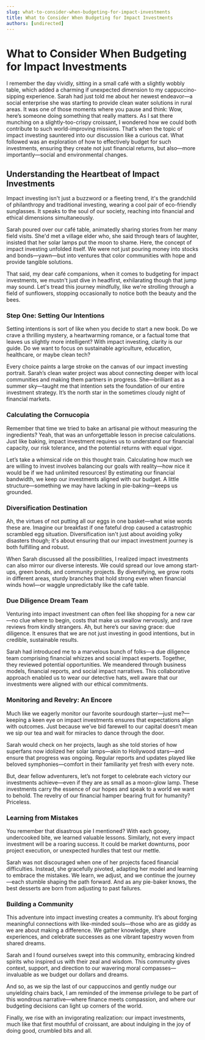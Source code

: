 ```yaml
---
slug: what-to-consider-when-budgeting-for-impact-investments
title: What to Consider When Budgeting for Impact Investments
authors: [undirected]
---
```



# What to Consider When Budgeting for Impact Investments

I remember the day vividly, sitting in a small café with a slightly wobbly table, which added a charming if unexpected dimension to my cappuccino-sipping experience. Sarah had just told me about her newest endeavor—a social enterprise she was starting to provide clean water solutions in rural areas. It was one of those moments where you pause and think: Wow, here’s someone doing something that really matters. As I sat there munching on a slightly-too-crispy croissant, I wondered how we could both contribute to such world-improving missions. That’s when the topic of impact investing sauntered into our discussion like a curious cat. What followed was an exploration of how to effectively budget for such investments, ensuring they create not just financial returns, but also—more importantly—social and environmental changes.

## Understanding the Heartbeat of Impact Investments

Impact investing isn't just a buzzword or a fleeting trend, it's the grandchild of philanthropy and traditional investing, wearing a cool pair of eco-friendly sunglasses. It speaks to the soul of our society, reaching into financial and ethical dimensions simultaneously.

Sarah poured over our café table, animatedly sharing stories from her many field visits. She'd met a village elder who, she said through tears of laughter, insisted that her solar lamps put the moon to shame. Here, the concept of impact investing unfolded itself. We were not just pouring money into stocks and bonds—yawn—but into ventures that color communities with hope and provide tangible solutions.

That said, my dear café companions, when it comes to budgeting for impact investments, we mustn't just dive in headfirst, exhilarating though that jump may sound. Let's tread this journey mindfully, like we're strolling through a field of sunflowers, stopping occasionally to notice both the beauty and the bees.

### Step One: Setting Our Intentions

Setting intentions is sort of like when you decide to start a new book. Do we crave a thrilling mystery, a heartwarming romance, or a factual tome that leaves us slightly more intelligent? With impact investing, clarity is our guide. Do we want to focus on sustainable agriculture, education, healthcare, or maybe clean tech? 

Every choice paints a large stroke on the canvas of our impact investing portrait. Sarah’s clean water project was about connecting deeper with local communities and making them partners in progress. She—brilliant as a summer sky—taught me that intention sets the foundation of our entire investment strategy. It’s the north star in the sometimes cloudy night of financial markets.

### Calculating the Cornucopia

Remember that time we tried to bake an artisanal pie without measuring the ingredients? Yeah, that was an unforgettable lesson in precise calculations. Just like baking, impact investment requires us to understand our financial capacity, our risk tolerance, and the potential returns with equal vigor.

Let’s take a whimsical ride on this thought train. Calculating how much we are willing to invest involves balancing our goals with reality—how nice it would be if we had unlimited resources! By estimating our financial bandwidth, we keep our investments aligned with our budget. A little structure—something we may have lacking in pie-baking—keeps us grounded.

### Diversification Destination

Ah, the virtues of not putting all our eggs in one basket—what wise words these are. Imagine our breakfast if one fateful drop caused a catastrophic scrambled egg situation. Diversification isn't just about avoiding yolky disasters though; it's about ensuring that our impact investment journey is both fulfilling and robust.

When Sarah discussed all the possibilities, I realized impact investments can also mirror our diverse interests. We could spread our love among start-ups, green bonds, and community projects. By diversifying, we grow roots in different areas, sturdy branches that hold strong even when financial winds howl—or waggle unpredictably like the café table.

### Due Diligence Dream Team

Venturing into impact investment can often feel like shopping for a new car—no clue where to begin, costs that make us swallow nervously, and rave reviews from kindly strangers. Ah, but here’s our saving grace: due diligence. It ensures that we are not just investing in good intentions, but in credible, sustainable results.

Sarah had introduced me to a marvelous bunch of folks—a due diligence team comprising financial whizzes and social impact experts. Together, they reviewed potential opportunities. We meandered through business models, financial reports, and social impact narratives. This collaborative approach enabled us to wear our detective hats, well aware that our investments were aligned with our ethical commitments.

### Monitoring and Revelry: An Encore

Much like we eagerly monitor our favorite sourdough starter—just me?—keeping a keen eye on impact investments ensures that expectations align with outcomes. Just because we’ve bid farewell to our capital doesn’t mean we sip our tea and wait for miracles to dance through the door.

Sarah would check on her projects, laugh as she told stories of how superfans now idolized her solar lamps—akin to Hollywood stars—and ensure that progress was ongoing. Regular reports and updates played like beloved symphonies—comfort in their familiarity yet fresh with every note.

But, dear fellow adventurers, let’s not forget to celebrate each victory our investments achieve—even if they are as small as a moon-glow lamp. These investments carry the essence of our hopes and speak to a world we want to behold. The revelry of our financial hamper bearing fruit for humanity? Priceless.

### Learning from Mistakes 

You remember that disastrous pie I mentioned? With each gooey, undercooked bite, we learned valuable lessons. Similarly, not every impact investment will be a roaring success. It could be market downturns, poor project execution, or unexpected hurdles that test our mettle.

Sarah was not discouraged when one of her projects faced financial difficulties. Instead, she gracefully pivoted, adapting her model and learning to embrace the mistakes. We learn, we adjust, and we continue the journey—each stumble shaping the path forward. And as any pie-baker knows, the best desserts are born from adjusting to past failures.

### Building a Community

This adventure into impact investing creates a community. It’s about forging meaningful connections with like-minded souls—those who are as giddy as we are about making a difference. We gather knowledge, share experiences, and celebrate successes as one vibrant tapestry woven from shared dreams.

Sarah and I found ourselves swept into this community, embracing kindred spirits who inspired us with their zeal and wisdom. This community gives context, support, and direction to our wavering moral compasses—invaluable as we budget our dollars and dreams.

And so, as we sip the last of our cappuccinos and gently nudge our unyielding chairs back, I am reminded of the immense privilege to be part of this wondrous narrative—where finance meets compassion, and where our budgeting decisions can light up corners of the world.

Finally, we rise with an invigorating realization: our impact investments, much like that first mouthful of croissant, are about indulging in the joy of doing good, crumbled bits and all.